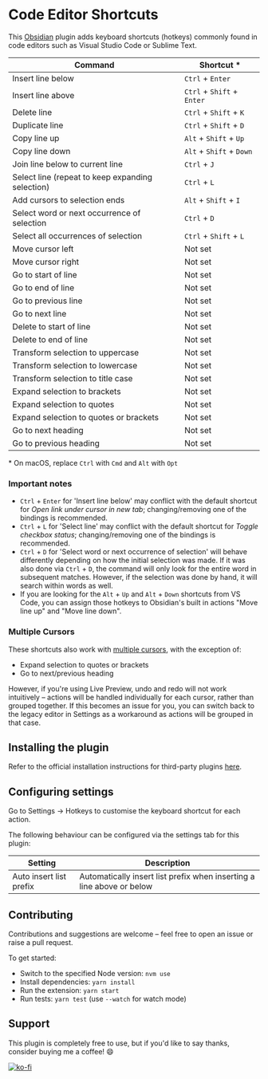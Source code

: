 # Code Editor Shortcuts

This [Obsidian](https://obsidian.md) plugin adds keyboard shortcuts (hotkeys) commonly found in code editors such as Visual Studio Code or Sublime Text.

| Command                                          | Shortcut \*                |
| ------------------------------------------------ | -------------------------- |
| Insert line below                                | `Ctrl` + `Enter`           |
| Insert line above                                | `Ctrl` + `Shift` + `Enter` |
| Delete line                                      | `Ctrl` + `Shift` + `K`     |
| Duplicate line                                   | `Ctrl` + `Shift` + `D`     |
| Copy line up                                     | `Alt` + `Shift` + `Up`     |
| Copy line down                                   | `Alt` + `Shift` + `Down`   |
| Join line below to current line                  | `Ctrl` + `J`               |
| Select line (repeat to keep expanding selection) | `Ctrl` + `L`               |
| Add cursors to selection ends                    | `Alt` + `Shift` + `I`      |
| Select word or next occurrence of selection      | `Ctrl` + `D`               |
| Select all occurrences of selection              | `Ctrl` + `Shift` + `L`     |
| Move cursor left                                 | Not set                    |
| Move cursor right                                | Not set                    |
| Go to start of line                              | Not set                    |
| Go to end of line                                | Not set                    |
| Go to previous line                              | Not set                    |
| Go to next line                                  | Not set                    |
| Delete to start of line                          | Not set                    |
| Delete to end of line                            | Not set                    |
| Transform selection to uppercase                 | Not set                    |
| Transform selection to lowercase                 | Not set                    |
| Transform selection to title case                | Not set                    |
| Expand selection to brackets                     | Not set                    |
| Expand selection to quotes                       | Not set                    |
| Expand selection to quotes or brackets           | Not set                    |
| Go to next heading                               | Not set                    |
| Go to previous heading                           | Not set                    |

\* On macOS, replace `Ctrl` with `Cmd` and `Alt` with `Opt`

### Important notes

- `Ctrl` + `Enter` for 'Insert line below' may conflict with the default shortcut for _Open link under cursor in new tab_; changing/removing one of the bindings is recommended.
- `Ctrl` + `L` for 'Select line' may conflict with the default shortcut for _Toggle checkbox status_; changing/removing one of the bindings is recommended.
- `Ctrl` + `D` for 'Select word or next occurrence of selection' will behave differently depending on how the initial selection was made. If it was also done via `Ctrl` + `D`, the command will only look for the entire word in subsequent matches. However, if the selection was done by hand, it will search within words as well.
- If you are looking for the `Alt` + `Up` and `Alt` + `Down` shortcuts from VS Code, you can assign those hotkeys to Obsidian's built in actions "Move line up" and "Move line down".

### Multiple Cursors

These shortcuts also work with [multiple cursors](https://help.obsidian.md/How+to/Working+with+multiple+cursors), with the exception of:

- Expand selection to quotes or brackets
- Go to next/previous heading

However, if you're using Live Preview, undo and redo will not work intuitively – actions will be handled individually for each cursor, rather than grouped together. If this becomes an issue for you, you can switch back to the legacy editor in Settings as a workaround as actions will be grouped in that case.

## Installing the plugin

Refer to the official installation instructions for third-party plugins [here](https://help.obsidian.md/Advanced+topics/Community+plugins).

## Configuring settings

Go to Settings → Hotkeys to customise the keyboard shortcut for each action.

The following behaviour can be configured via the settings tab for this plugin:

| Setting                 | Description                                                           |
| ----------------------- | --------------------------------------------------------------------- |
| Auto insert list prefix | Automatically insert list prefix when inserting a line above or below |

## Contributing

Contributions and suggestions are welcome – feel free to open an issue or raise a pull request.

To get started:

- Switch to the specified Node version: `nvm use`
- Install dependencies: `yarn install`
- Run the extension: `yarn start`
- Run tests: `yarn test` (use `--watch` for watch mode)

## Support

This plugin is completely free to use, but if you'd like to say thanks, consider buying me a coffee! 😄

[![ko-fi](https://ko-fi.com/img/githubbutton_sm.svg)](https://ko-fi.com/C0C59A43G)
